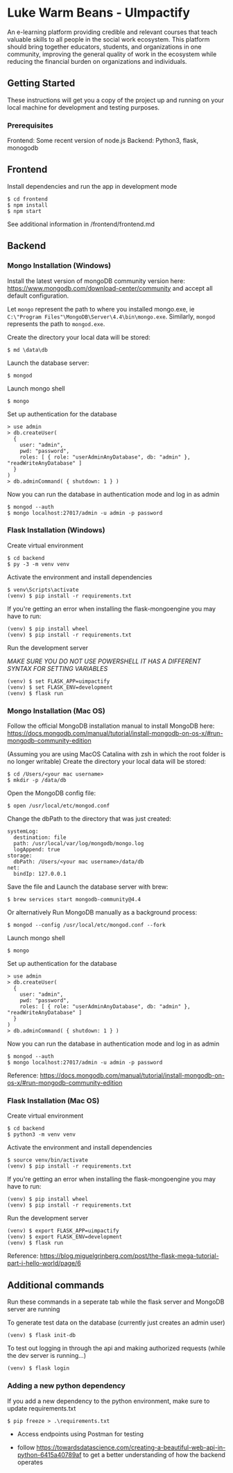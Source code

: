 # Luke Warm Beans - UImpactify

An e-learning platform providing credible and relevant courses that teach valuable skills to all people in the social work ecosystem. This platform should bring together educators, students, and organizations in one community, improving the general quality of work in the ecosystem while reducing the financial burden on organizations and individuals.

## Getting Started

These instructions will get you a copy of the project up and running on your local machine for development and testing purposes.

### Prerequisites

Frontend: Some recent version of node.js
Backend: Python3, flask, monogodb

## Frontend

Install dependencies and run the app in development mode
```
$ cd frontend
$ npm install
$ npm start
```

See additional information in /frontend/frontend.md

## Backend

### Mongo Installation (Windows)

Install the latest version of mongoDB community version here: https://www.mongodb.com/download-center/community and accept all default configuration. 

Let `mongo` represent the path to where you installed mongo.exe, ie `C:\"Program Files"\MongoDB\Server\4.4\bin\mongo.exe`. Similarly, `mongod` represents the path to `mongod.exe`.


Create the directory your local data will be stored:

```
$ md \data\db
```

Launch the database server:

```
$ mongod
```

Launch mongo shell

```
$ mongo
```

Set up authentication for the database

```
> use admin
> db.createUser(
  {
    user: "admin",
    pwd: "password",
    roles: [ { role: "userAdminAnyDatabase", db: "admin" }, "readWriteAnyDatabase" ]
  }
)
> db.adminCommand( { shutdown: 1 } )
```

Now you can run the database in authentication mode and log in as admin

```
$ mongod --auth
$ mongo localhost:27017/admin -u admin -p password
```


### Flask Installation (Windows)

Create virtual environment
```
$ cd backend
$ py -3 -m venv venv
```

Activate the environment and install dependencies

```
$ venv\Scripts\activate
(venv) $ pip install -r requirements.txt
```

If you're getting an error when installing the flask-mongoengine you may have to run:

```
(venv) $ pip install wheel
(venv) $ pip install -r requirements.txt
```

Run the development server 

*MAKE SURE YOU DO NOT USE POWERSHELL IT HAS A DIFFERENT SYNTAX FOR SETTING VARIABLES*

```
(venv) $ set FLASK_APP=uimpactify
(venv) $ set FLASK_ENV=development
(venv) $ flask run
```

### Mongo Installation (Mac OS)

Follow the official MongoDB installation manual to install MongoDB here:
https://docs.mongodb.com/manual/tutorial/install-mongodb-on-os-x/#run-mongodb-community-edition

(Assuming you are using MacOS Catalina with zsh in which the root folder is no longer writable)
Create the directory your local data will be stored:

```
$ cd /Users/<your mac username>
$ mkdir -p /data/db
```

Open the MongoDB config file:

```
$ open /usr/local/etc/mongod.conf
```

Change the dbPath to the directory that was just created:

```
systemLog:
  destination: file
  path: /usr/local/var/log/mongodb/mongo.log
  logAppend: true
storage:
  dbPath: /Users/<your mac username>/data/db
net:
  bindIp: 127.0.0.1 
```

Save the file and Launch the database server with brew:

```
$ brew services start mongodb-community@4.4
```

Or alternatively Run MongoDB manually as a background process:

```
$ mongod --config /usr/local/etc/mongod.conf --fork
```

Launch mongo shell

```
$ mongo
```

Set up authentication for the database

```
> use admin
> db.createUser(
  {
    user: "admin",
    pwd: "password",
    roles: [ { role: "userAdminAnyDatabase", db: "admin" }, "readWriteAnyDatabase" ]
  }
)
> db.adminCommand( { shutdown: 1 } )
```

Now you can run the database in authentication mode and log in as admin

```
$ mongod --auth
$ mongo localhost:27017/admin -u admin -p password
```
Reference: https://docs.mongodb.com/manual/tutorial/install-mongodb-on-os-x/#run-mongodb-community-edition

### Flask Installation (Mac OS)

Create virtual environment
```
$ cd backend
$ python3 -m venv venv
```

Activate the environment and install dependencies

```
$ source venv/bin/activate
(venv) $ pip install -r requirements.txt
```

If you're getting an error when installing the flask-mongoengine you may have to run:

```
(venv) $ pip install wheel
(venv) $ pip install -r requirements.txt
```

Run the development server 

```
(venv) $ export FLASK_APP=uimpactify
(venv) $ export FLASK_ENV=development
(venv) $ flask run
```

Reference: https://blog.miguelgrinberg.com/post/the-flask-mega-tutorial-part-i-hello-world/page/6

## Additional commands
Run these commands in a seperate tab while the flask server and MongoDB server are running

To generate test data on the database (currently just creates an admin user)

```
(venv) $ flask init-db
```

To test out logging in through the api and making authorized requests (while the dev server is running...)

```
(venv) $ flask login
```

### Adding a new python dependency

If you add a new dependency to the python environment, make sure to update requirements.txt

```
$ pip freeze > .\requirements.txt
```


- Access endpoints using Postman for testing

- follow https://towardsdatascience.com/creating-a-beautiful-web-api-in-python-6415a40789af to get 
a better understanding of how the backend operates

